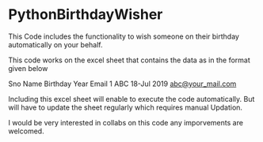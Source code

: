 # PythonBirthdayWisher
This Code includes the functionality to wish someone on their birthday automatically on your behalf.

This code works on the excel sheet that contains the data as in the format given below

Sno   Name   Birthday  Year     Email
1     ABC    18-Jul    2019     abc@your_mail.com


Including this excel sheet will enable to execute the code automatically.
But will have to update the sheet regularly which requires manual Updation.

I would be very interested in collabs on this code any imporvements are welcomed.
